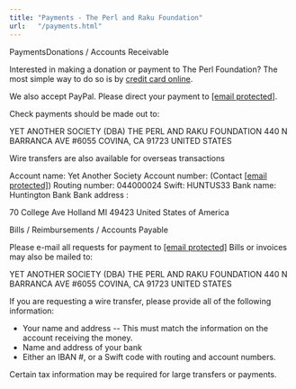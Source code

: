 ```yaml
---
title: "Payments - The Perl and Raku Foundation"
url:   "/payments.html"
---
```

PaymentsDonations / Accounts Receivable

Interested in making a donation or payment to The Perl
Foundation? The most simple way to do so is by
[credit card online](https://www.z2systems.com/np/clients/perlfoundation/donation.jsp).

We also accept PayPal. Please direct your
payment to [[email protected]](cdn-cgi/l/email-protection.html#7e1c1712121710193e071f0e1d50110c19).

Check payments should be made out to:

YET ANOTHER SOCIETY
(DBA) THE PERL AND RAKU FOUNDATION
440 N BARRANCA AVE
#6055 COVINA, CA
91723
UNITED STATES

Wire transfers are also available for overseas
transactions

Account name: Yet Another Society
Account
number: (Contact [[email protected]](cdn-cgi/l/email-protection.html#095d7b6c687a7c7b6c7b49596c7b654f667c676d687d60666727467b6e))
Routing number: 044000024
Swift: HUNTUS33
Bank
name: Huntington Bank
Bank address :

70 College Ave
Holland MI
49423
United States of America

Bills / Reimbursements / Accounts Payable

Please e-mail all requests for payment to [[email protected]](cdn-cgi/l/email-protection.html#93e3f2eafef6fde7e0d3e3f6e1fff5fce6fdf7f2e7fafcfdbdfce1f4)
Bills or invoices may also be mailed to:

YET ANOTHER SOCIETY
(DBA) THE PERL AND RAKU FOUNDATION
440 N BARRANCA AVE
#6055 COVINA, CA
91723
UNITED STATES

If you are requesting a wire transfer, please provide all of
the following information:
-   Your name and address \-- This must match the information on the
    account receiving the money.
-   Name and address of your bank
-   Either an IBAN #, or a Swift code with routing and account numbers.

Certain tax information may be required for large transfers
or payments.